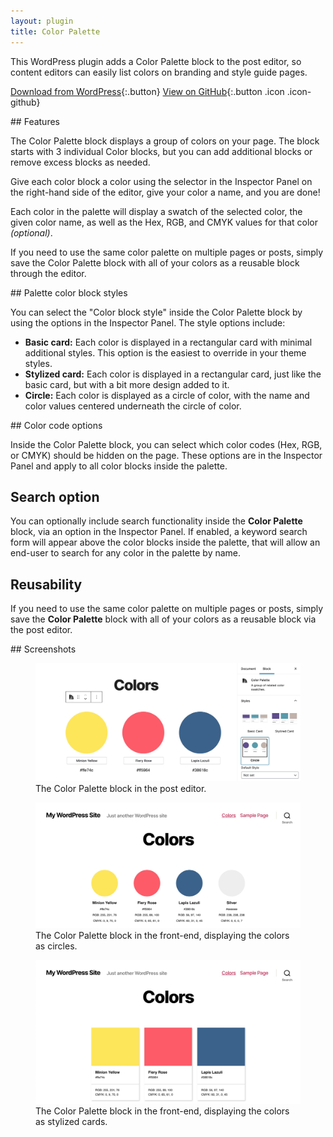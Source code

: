```yaml
---
layout: plugin
title: Color Palette
---
```


This WordPress plugin adds a Color Palette block to the post editor, so content editors can easily list colors on branding and style guide pages.

[Download from WordPress](https://wordpress.org/plugins/color-palette/){:.button}
[View on GitHub](https://github.com/thatdevgirl/wordpress-color-palette){:.button .icon .icon-github}


<section markdown="1" class="has-background timberwolf" aria-label="Plugin features">
## Features

The Color Palette block displays a group of colors on your page. The block starts with 3 individual Color blocks, but you can add additional blocks or remove excess blocks as needed.

Give each color block a color using the selector in the Inspector Panel on the right-hand side of the editor, give your color a name, and you are done!

Each color in the palette will display a swatch of the selected color, the given color name, as well as the Hex, RGB, and CMYK values for that color _(optional)_.

If you need to use the same color palette on multiple pages or posts, simply save the Color Palette block with all of your colors as a reusable block through the editor.
</section>

<section markdown="1" aria-label="Palette color block styles">
## Palette color block styles

You can select the "Color block style" inside the Color Palette block by using the options in the Inspector Panel. The style options include:

* **Basic card:** Each color is displayed in a rectangular card with minimal additional styles. This option is the easiest to override in your theme styles.
* **Stylized card:** Each color is displayed in a rectangular card, just like the basic card, but with a bit more design added to it.
* **Circle:** Each color is displayed as a circle of color, with the name and color values centered underneath the circle of color.
</section>

<section markdown="1" class="has-background copper" aria-label="Color code options">
## Color code options

Inside the Color Palette block, you can select which color codes (Hex, RGB, or CMYK) should be hidden on the page. These options are in the Inspector Panel and apply to all color blocks inside the palette.

## Search option

You can optionally include search functionality inside the __Color Palette__ block, via an option in the Inspector Panel. If enabled, a keyword search form will appear above the color blocks inside the palette, that will allow an end-user to search for any color in the palette by name.

## Reusability

If you need to use the same color palette on multiple pages or posts, simply save the __Color Palette__ block with all of your colors as a reusable block via the post editor.
</section>

<section markdown="1" aria-label="Screenshots">
## Screenshots

<div class="plugin-screenshots">
  <figure>
    <img src="/assets/images/color-palette-screenshot-1.jpg" alt="">
    <figcaption>The Color Palette block in the post editor.</figcaption>
  </figure>

  <figure>
    <img src="/assets/images/color-palette-screenshot-2.jpg" alt="">
    <figcaption>The Color Palette block in the front-end, displaying the colors as circles.</figcaption>
  </figure>

  <figure>
    <img src="/assets/images/color-palette-screenshot-3.jpg" alt="">
    <figcaption>The Color Palette block in the front-end, displaying the colors as stylized cards.</figcaption>
  </figure>
</div>
</section>
